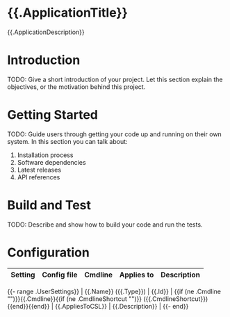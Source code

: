 # {{.ApplicationTitle}}
{{.ApplicationDescription}}

# Introduction
TODO: Give a short introduction of your project. Let this section explain the objectives, or the motivation behind this project.

# Getting Started
TODO: Guide users through getting your code up and running on their own system. In this section you can talk about:
1.	Installation process
2.	Software dependencies
3.	Latest releases
4.	API references

# Build and Test
TODO: Describe and show how to build your code and run the tests.

# Configuration
| Setting | Config file | Cmdline | Applies to | Description |
| ------- | ----------- | ------- | ---------- | ----------- |
{{- range .UserSettings}}
| {{.Name}} ({{.Type}}) | {{.Id}} | {{if (ne .Cmdline "")}}{{.Cmdline}}{{if (ne .CmdlineShortcut "")}} ({{.CmdlineShortcut}}){{end}}{{end}} | {{.AppliesToCSL}} | {{.Description}} |
{{- end}}


